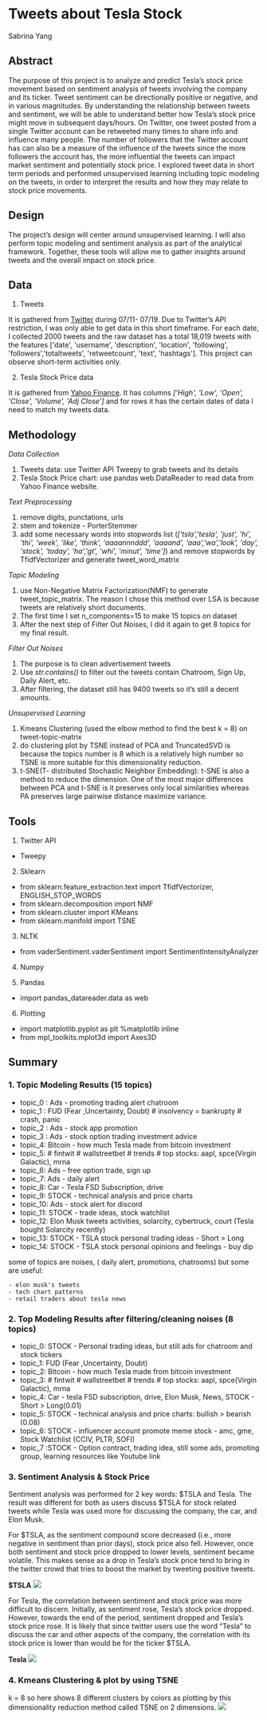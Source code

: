 # Tweets about Tesla Stock

Sabrina Yang


## Abstract

The purpose of this project is to analyze and predict Tesla’s stock price movement based on sentiment analysis of tweets involving the company and its ticker. Tweet sentiment can be directionally positive or negative, and in various magnitudes. By understanding the relationship between tweets and sentiment, we will be able to understand better how Tesla’s stock price might move in subsequent days/hours. On Twitter, one tweet posted from a single Twitter account can be retweeted many times to share info and influence many people. The number of followers that the Twitter account has can also be a measure of the influence of the tweets since the more followers the account has, the more influential the tweets can impact market sentiment and potentially stock price. I explored tweet data in short term periods and performed unsupervised learning including topic modeling on the tweets, in order to interpret the results and how they may relate to stock price movements.


## Design
The project’s design will center around unsupervised learning. I will also perform topic modeling and sentiment analysis as part of the analytical framework. Together, these tools will allow me to gather insights around tweets and the overall impact on stock price.


## Data
1. Tweets

It is gathered from [Twitter](https://twitter.com) during 07/11- 07/19. Due to Twitter’s API restriction, I was only able to get data in this short timeframe. For each date, I collected 2000 tweets and the raw dataset has a total 18,019 tweets with the features ['date', 'username', 'description', 'location', 'following', 'followers','totaltweets', 'retweetcount', 'text', 'hashtags'].
This project can observe short-term activities only. 



2. Tesla Stock Price data


It is gathered from [Yahoo Finance](https://finance.yahoo.com/quote/TSLA/). It has columns 
 _['High', 'Low', 'Open', 'Close', 'Volume', 'Adj Close']_
 and for rows it has the certain dates of data I need to match my tweets data. 
  



## Methodology

*Data Collection*

1.  Tweets data: use Twitter API Tweepy to grab tweets and its details
2.	Tesla Stock Price chart: use pandas web.DataReader to read data from Yahoo Finance website.  

*Text Preprocessing*

1.	remove digits, punctations, urls
2.	stem and tokenize - PorterStemmer
3.	add some necessary words into stopwords list 
(_['tsla','tesla', 'just', 'hi', 'thi', 'week', 'like', 'think', 'aaaannnddd', 'aaaand', 'aaa','wa','look', 'day', 'stock', 'today', 'ha','gt', 'whi', 'minut', 'time']_)
and remove stopwords by TfidfVectorizer and generate tweet_word_matrix

*Topic Modeling*

1. use Non-Negative Matrix Factorization(NMF) to generate tweet_topic_matrix. The reason I chose this method over LSA is because tweets are relatively short documents.
2.	The first time I set n_components=15 to make 15 topics on dataset
3.	After the next step of Filter Out Noises, I did it again to get 8 topics for my final result. 


*Filter Out Noises*

1.	The purpose is to clean advertisement tweets
2.	Use _str.contains()_ to filter out the tweets contain Chatroom, Sign Up, Daily Alert, etc.
3.	After filtering, the dataset still has 9400 tweets so it’s still a decent amounts.

*Unsupervised Learning*

1.	Kmeans Clustering (used the elbow method to find the best k = 8) on tweet-topic-matrix
2.	do clustering plot by TSNE instead of PCA and  TruncatedSVD is because the topics number is 8 which is a relatively high number so TSNE is more suitable for this dimensionality reduction.
3.	t-SNE(T- distributed Stochastic Neighbor Embedding):
t-SNE is also a method to reduce the dimension. One of the most major differences between PCA and t-SNE is it preserves only local similarities whereas PA preserves large pairwise distance maximize variance.


## Tools

1. Twitter API 
- Tweepy

2. Sklearn  
- from sklearn.feature_extraction.text import TfidfVectorizer, ENGLISH_STOP_WORDS  
- from sklearn.decomposition import NMF
- from sklearn.cluster import KMeans
- from sklearn.manifold import TSNE

3. NLTK 
- from vaderSentiment.vaderSentiment import SentimentIntensityAnalyzer

4. Numpy

5. Pandas
- import pandas_datareader.data as web

6. Plotting
- import matplotlib.pyplot as plt
%matplotlib inline
- from mpl_toolkits.mplot3d import Axes3D



## Summary

### 1. Topic Modeling Results (15 topics)

- topic_0 : Ads - promoting trading alert chatroom 
- topic_1 : FUD (Fear ,Uncertainty,  Doubt)  # insolvency = bankrupty   # crash, panic
- topic_2 : Ads - stock app promotion
- topic_3 : Ads - stock option trading investment advice
- topic_4:  Bitcoin - how much Tesla made from bitcoin investment
- topic_5:  # fintwit  # wallstreetbet # trends  # top stocks: aapl, spce(Virgin Galactic), mrna
- topic_6:  Ads - free option trade, sign up
- topic_7:  Ads - daily alert
- topic_8:  Car - Tesla FSD Subscription, drive
- topic_9:  STOCK - technical analysis and price charts  
- topic_10: Ads - stock alert for discord
- topic_11: STOCK - trade ideas, stock watchlist
- topic_12: Elon Musk tweets activities, solarcity, cybertruck, court (Tesla bought Solarcity recently)
- topic_13: STOCK - TSLA stock personal trading ideas - Short > Long 
- topic_14: STOCK - TSLA stock personal opinions and feelings - buy dip


some of topics are noises, ( daily alert, promotions, chatrooms) but some are useful:

    - elon musk's tweets
    - tech chart patterns
    - retail traders about tesla news


### 2. Top Modeling Results after filtering/cleaning noises (8 topics)


- topic_0: STOCK - Personal trading ideas, but still ads for chatroom and stock tickers
- topic_1: FUD  (Fear ,Uncertainty,  Doubt)                                                   
- topic_2: Bitcoin -  how much Tesla made from bitcoin investment
- topic_3: # fintwit # wallstreetbet # trends  # top stocks: aapl, spce(Virgin Galactic), mrna
- topic_4: Car - tesla FSD subscription, drive, Elon Musk, News, STOCK - Short > Long(0.01)
- topic_5: STOCK - technical analysis and price charts: bullish > bearish (0.08)
- topic_6: STOCK - influencer account promote meme stock - amc, gme,  Stock Watchlist (CCIV, PLTR, SOFI)
- topic_7 :STOCK - Option contract, trading idea, still some ads, promoting group, learning resources like Youtube link


### 3. Sentiment Analysis & Stock Price

Sentiment analysis was performed for 2 key words: $TSLA and Tesla. The result was different for both as users discuss $TSLA for stock related tweets while Tesla was used more for discussing the company, the car, and Elon Musk.

For $TSLA, as the sentiment compound score decreased (i.e., more negative in sentiment than prior days), stock price also fell. However, once both sentiment and stock price dropped to lower levels, sentiment became volatile. This makes sense as a drop in Tesla’s stock price tend to bring in the twitter crowd that tries to boost the market by tweeting positive tweets.

**$TSLA**
<img src="https://github.com/SYNYC/5_Project_Tweets_about_Tesla_Stock/blob/main/charts/date_stock_sentiment-two-scales.png" >



For Tesla, the correlation between sentiment and stock price was more difficult to discern. Initially, as sentiment rose, Tesla’s stock price dropped. However, towards the end of the period, sentiment dropped and Tesla’s stock price rose. It is likely that since twitter users use the word “Tesla” to discuss the car and other aspects of the company, the correlation with its stock price is lower than would be for the ticker $TSLA.

**Tesla**
<img src="https://github.com/SYNYC/5_Project_Tweets_about_Tesla_Stock/blob/main/charts/Tesla_date_stock_sentiment-two-scales.png" >
 
 
### 4. Kmeans Clustering & plot by using TSNE

k = 8 so here shows 8 different clusters by colors as plotting by this dimensionality reduction method called TSNE on 2 dimensions.
<img src="https://github.com/SYNYC/5_Project_Tweets_about_Tesla_Stock/blob/main/charts/Kmeans_cluster_TSNE_plot.png">
